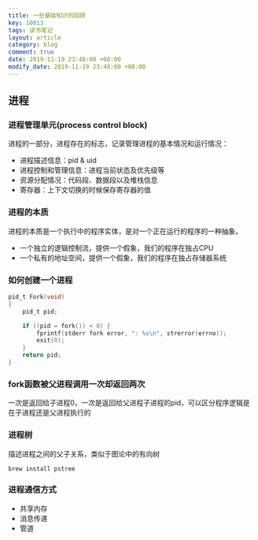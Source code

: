 ```yaml
---
title: 一些基础知识的回顾
key: 10013
tags: 读书笔记
layout: article
category: blog
comment: true
date: 2019-11-19 23:48:00 +08:00
modify_date: 2019-11-19 23:48:00 +08:00
---
```


## 进程

### 进程管理单元(process control block)

进程的一部分，进程存在的标志，记录管理进程的基本情况和运行情况：

- 进程描述信息：pid & uid
- 进程控制和管理信息：进程当前状态及优先级等
- 资源分配情况：代码段、数据段以及堆栈信息
- 寄存器：上下文切换的时候保存寄存器的值

### 进程的本质

进程的本质是一个执行中的程序实体，是对一个正在运行的程序的一种抽象。

- 一个独立的逻辑控制流，提供一个假象，我们的程序在独占CPU
- 一个私有的地址空间，提供一个假象，我们的程序在独占存储器系统

### 如何创建一个进程

```c
pid_t Fork(void)
{
    pid_t pid;

    if ((pid = fork()) < 0) {
        fprintf(stderr fork error, ": %s\n", strerror(errno));
        exit(0);
    }
    return pid;
}
```

### fork函数被父进程调用一次却返回两次

一次是返回给子进程0，一次是返回给父进程子进程的pid，可以区分程序逻辑是在子进程还是父进程执行的

### 进程树

描述进程之间的父子关系，类似于图论中的有向树

```
brew install pstree
```

### 进程通信方式

- 共享内存
- 消息传递
- 管道